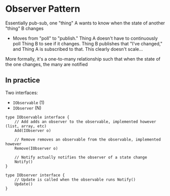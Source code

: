 # Observer Pattern

Essentially pub-sub, one "thing" A wants to know when the state of another "thing" B changes
- Moves from "poll" to "publish." Thing A doesn't have to continuously poll Thing B to see if it changes. Thing B publishes that "I've changed," and Thing A is subscribed to that. This clearly doesn't scale...

More formally, it's a one-to-many relationship such that when the state of the one changes, the many are notified

## In practice

Two interfaces:
- `IObservable` (1)
- `IObserver` (N)

```golang
type IObservable interface {
    // Add adds an observer to the observable, implemented however (list, array, etc)
    Add(IObserver o)

    // Remove removes an observable from the observable, implemented however
    Remove(IObserver o) 

    // Notify actually notifies the observer of a state change
    Notify()
}
```

```golang
type IObserver interface {
    // Update is called when the observable runs Notify()
    Update()
}
```